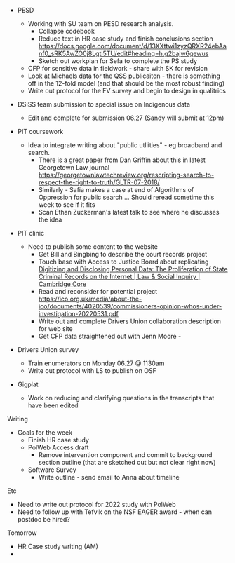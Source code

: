 - PESD 
	- Working with SU team on PESD research analysis.
		- Collapse codebook 
		- Reduce text in HR case study and finish conclusions section https://docs.google.com/document/d/13XXttwi1zyzQRXR24ebAanf0_sRK5AwZO0j8Lgti5TU/edit#heading=h.g2bajw6gewus 
		- Sketch out workplan for Sefa to complete the PS study 
	- CFP for sensitive data in fieldwork - share with SK for revision 
	- Look at Michaels data for the QSS publicaiton - there is something off in the 12-fold model (and that should be the most robust finding)
	- Write out protocol for the FV survey and begin to design in qualitrics 
- DSISS team submission to special issue on Indigenous data 
	- Edit and complete for submission 06.27 (Sandy will submit at 12pm)
- PIT coursework 
	- Idea to integrate writing about "public utliities" - eg broadband and search. 
		- There is a great paper from Dan Griffin about this in latest Georgetown Law journal https://georgetownlawtechreview.org/rescripting-search-to-respect-the-right-to-truth/GLTR-07-2018/ 
		- Similarly - Safia makes a case at end of Algorithms of Oppression for public search ... Should reread sometime this week to see if it fits
		- Scan Ethan Zuckerman's latest talk to see where he discusses the idea 
- PIT clinic 
	- Need to publish some content to the website 
		- Get Bill and Bingbing to describe the court records project
		- Touch base with Access to Justice Board about replicating [Digitizing and Disclosing Personal Data: The Proliferation of State Criminal Records on the Internet | Law & Social Inquiry | Cambridge Core](https://www.cambridge.org/core/journals/law-and-social-inquiry/article/abs/digitizing-and-disclosing-personal-data-the-proliferation-of-state-criminal-records-on-the-internet/0D7B9A42DA08BADB223D2DE206413585)
		- Read and reconsider for potential project https://ico.org.uk/media/about-the-ico/documents/4020539/commissioners-opinion-whos-under-investigation-20220531.pdf 
		- Write out and complete Drivers Union collaboration description for web site 
		- Get CFP data straightened out with Jenn Moore -  

- Drivers Union survey 
	- Train enumerators on Monday 06.27 @ 1130am 
	- Write out protocol with LS to publish on OSF 

- Gigplat
	- Work on reducing and clarifying questions in the transcripts that have been edited 


Writing 
- Goals for the week
	- Finish HR case study 
	- PolWeb Access draft 
		- Remove intervention component and commit to background section outline (that are sketched out but not clear right now)
	- Software Survey 
		- Write outline - send email to Anna about timeline 


Etc 
- Need to write out protocol for 2022 study with PolWeb 
- Need to follow up with Tefvik on the NSF EAGER award - when can postdoc be hired? 


Tomorrow
- HR Case study writing (AM) 
- 